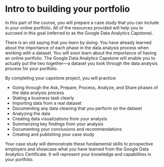 # Intro to building your portfolio

In this part of the course, you will prepare a case study that you can include in your online portfolio. All of the resources provided will help you to succeed in this goal (referred to as the Google Data Analytics Capstone).

There is an old saying that you learn by doing. You have already learned about the importance of each phase in the data analysis process when working with a dataset. You will soon learn about the importance of having an online portfolio. The Google Data Analytics Capstone will enable you to actually put the two together—a dataset you took through the data analysis process for your portfolio. 

By completing your capstone project, you will practice:

* Going through the Ask, Prepare, Process, Analyze, and Share phases of the data analysis process
* Stating a business task clearly
* Importing data from a real dataset
* Documenting any data cleaning that you perform on the dataset
* Analyzing the data 
* Creating data visualizations from your analysis
* Summarizing key findings from your analysis
* Documenting your conclusions and recommendations
* Creating and publishing your case study 
  
Your case study will demonstrate these fundamental skills to prospective employers and showcase what you have learned from the Google Data Analytics Certificate. It will represent your knowledge and capabilities in your portfolio.
